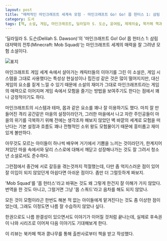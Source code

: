 ```yaml
---
layout: post
title: "매력적인 마인크래프트 세계속 모험 - 마인크래프트 Go! Go! 몹 헌터스 1: 삼림 대저택의 전투"
category: 도서
tags: [책, 소설, 게임, 마인크래프트, 딜라일라 S. 도슨, 윤여림, 제제의숲, 북카페 책과 콩나무, 서평]
---
```


'딜라일라 S. 도슨(Delilah S. Dawson)'의
'마인크래프트 Go! Go! 몹 헌터스 1: 삼림 대저택의 전투(Minecraft: Mob Squad)'는
마인크래프트 세계의 매력을 잘 그려낸 모험 소설이다.

![표지](/images/minecraft-mob-squad-1-book-h480.jpg)

마인크래프트 게임 세계 속에서 살아가는 캐릭터들의 이야기를 그린 이 소설은,
게임 시스템을 그대로 사용했다는 특성상 현실성이나 핍진성 같은 것은 많이 떨어지지만,
대신 게임의 요소를 짙게 느낄 수 있기 때문에
소설의 재미가 그대로 마인크래프트라는 게임의 매력으로 이어지며
게임 속에서 모험을 즐기는 방법을 보여주기도 한다는 점에서 꽤나 긍정적이기도 하다.

마인크래프트의 시스템과 테마, 몹과 같은 요소를 꽤나 잘 이용하기도 했다.
마치 잘 만들어진 격리 공간같은 마을의 설정이라던가,
그러한 마을에서 나고 자란 주인공들이
마을의 위기를 극복하기 위해
전에는 생각조차 해보지 않았던 벽 바깥의 세계로 모험을 떠난다는
기본 설정과 흐름도
꽤나 전형적인 소위 왕도 모험물이기 때문에 흥미롭고 재미있게 볼만하다.

아무것도 모르는 아이들이 하나씩 배우며 거기에서 기쁨을 느끼는 것이라던가,
한계지어져있던 마을 속에서와 달리 스스로에 대해서 깨닫고
성장해나가는 것도 잘 그려서 청소년 소설로서도 준수하다.

그런점에서 중간에 서로 갈등을 겪는것까지 적절했는데,
다만 좀 억지스러운 점이 있어 잘 이입이 되지 않았던게 아쉽다면 아쉬운 점이다.
좀만 더 그럴듯하게 짜보지.

'Mob Squad'를 '몹 헌터스'라고 바꿔논 것도 왜 그렇게 한건지 잘 이해가 가지 않았다.
번역을 한 것도 아니고, 그럴거면 그냥 '몹 스쿼드'라고 음차를 해도 되지 않았나.

모든 것이 모험이라곤 한번도 해본 적 없는 아이들에게 맡겨진다는 것도 좀 이상한 점이었는데,
그래도 이정도면 나름 잘 수습하지 않았나 싶다.

한권으로도 나름 완결성이 있으면서도 이야기가 이어질 것처럼 끝나는데,
실제로 후속권이 나와 시리즈로 이어져
다음 이야기도 기대해보게 한다.



<div class="im im-info">
이 리뷰는 북카페 책과 콩나무를 통해 출판사로부터 책을 받고 작성했다.
</div>
